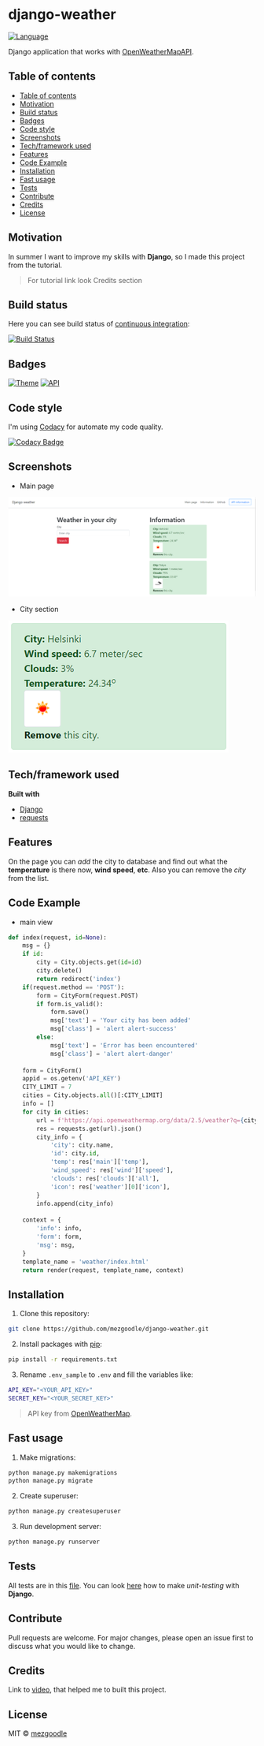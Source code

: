 # django-weather

[![Language](https://img.shields.io/badge/language-python-brightgreen?style=flat-square)](https://www.python.org/)

Django application that works with [OpenWeatherMapAPI](https://openweathermap.org/api).

## Table of contents

- [Table of contents](#table-of-contents)
- [Motivation](#motivation)
- [Build status](#build-status)
- [Badges](#badges)
- [Code style](#code-style)
- [Screenshots](#screenshots)
- [Tech/framework used](#techframework-used)
- [Features](#features)
- [Code Example](#code-example)
- [Installation](#installation)
- [Fast usage](#fast-usage)
- [Tests](#tests)
- [Contribute](#contribute)
- [Credits](#credits)
- [License](#license)

## Motivation

In summer I want to improve my skills with **Django**, so I made this project from the tutorial.

> For tutorial link look Credits section

## Build status

Here you can see build status of [continuous integration](https://en.wikipedia.org/wiki/Continuous_integration):

[![Build Status](https://travis-ci.com/mezgoodle/django-weather.svg?branch=master)](https://travis-ci.com/mezgoodle/django-weather)

## Badges

[![Theme](https://img.shields.io/badge/Theme-API-brightgreen?style=flat-square)](https://uk.wikipedia.org/wiki/%D0%9F%D1%80%D0%B8%D0%BA%D0%BB%D0%B0%D0%B4%D0%BD%D0%B8%D0%B9_%D0%BF%D1%80%D0%BE%D0%B3%D1%80%D0%B0%D0%BC%D0%BD%D0%B8%D0%B9_%D1%96%D0%BD%D1%82%D0%B5%D1%80%D1%84%D0%B5%D0%B9%D1%81)
[![API](https://img.shields.io/badge/API-OpenWeatherMap-brightgreen?style=flat-square)](https://openweathermap.org/api)

## Code style

I'm using [Codacy](https://www.codacy.com/) for automate my code quality.

[![Codacy Badge](https://app.codacy.com/project/badge/Grade/dccf7974d1354fe79aa320042a48b55b)](https://www.codacy.com/manual/mezgoodle/django-weather?utm_source=github.com&amp;utm_medium=referral&amp;utm_content=mezgoodle/django-weather&amp;utm_campaign=Badge_Grade)
 
## Screenshots

- Main page

![Screenshot 1](https://raw.githubusercontent.com/mezgoodle/images/master/django-weather1.png)

- City section

![Screenshot 1](https://raw.githubusercontent.com/mezgoodle/images/master/django-weather2.png)

## Tech/framework used

**Built with**

- [Django](https://www.djangoproject.com/)
- [requests](https://requests.readthedocs.io/en/master/)

## Features

On the page you can _add_ the city to database and find out what the **temperature** is there now, **wind speed**, **etc**. Also you can remove the _city_ from the list.

## Code Example

- main view

```python
def index(request, id=None):
    msg = {}
    if id:
        city = City.objects.get(id=id)
        city.delete()
        return redirect('index')
    if(request.method == 'POST'):
        form = CityForm(request.POST)
        if form.is_valid():
            form.save()
            msg['text'] = 'Your city has been added'
            msg['class'] = 'alert alert-success'
        else:
            msg['text'] = 'Error has been encountered'
            msg['class'] = 'alert alert-danger'

    form = CityForm()
    appid = os.getenv('API_KEY')
    CITY_LIMIT = 7
    cities = City.objects.all()[:CITY_LIMIT]
    info = []
    for city in cities:
        url = f'https://api.openweathermap.org/data/2.5/weather?q={city.name}&units=metric&appid={appid}'
        res = requests.get(url).json()
        city_info = {
            'city': city.name,
            'id': city.id,
            'temp': res['main']['temp'],
            'wind_speed': res['wind']['speed'],
            'clouds': res['clouds']['all'],
            'icon': res['weather'][0]['icon'],
        }
        info.append(city_info)

    context = {
        'info': info,
        'form': form,
        'msg': msg,
    }
    template_name = 'weather/index.html'
    return render(request, template_name, context)
```

## Installation

1. Clone this repository:

```bash
git clone https://github.com/mezgoodle/django-weather.git
```

2. Install packages with [pip](https://pip.pypa.io/en/stable/):

```bash
pip install -r requirements.txt
```

3. Rename `.env_sample` to `.env` and fill the variables like:

```bash
API_KEY="<YOUR_API_KEY>"
SECRET_KEY="<YOUR_SECRET_KEY>"
```

> API key from [OpenWeatherMap](https://openweathermap.org/).

## Fast usage

1. Make migrations:

```bash
python manage.py makemigrations
python manage.py migrate
```

2. Create superuser:

```python
python manage.py createsuperuser
```

3. Run development server:

```python
python manage.py runserver
```

## Tests

All tests are in this [file](https://github.com/mezgoodle/django-weather/blob/master/mysite/weather/tests.py). You can look [here](https://github.com/mezgoodle/Django-tutorial/wiki/Testing) how to make _unit-testing_ with **Django**.

## Contribute

Pull requests are welcome. For major changes, please open an issue first to discuss what you would like to change.

## Credits

Link to [video](https://www.youtube.com/watch?v=lsAbq2RcWlQ), that helped me to built this project.

## License

MIT © [mezgoodle](https://github.com/mezgoodle)